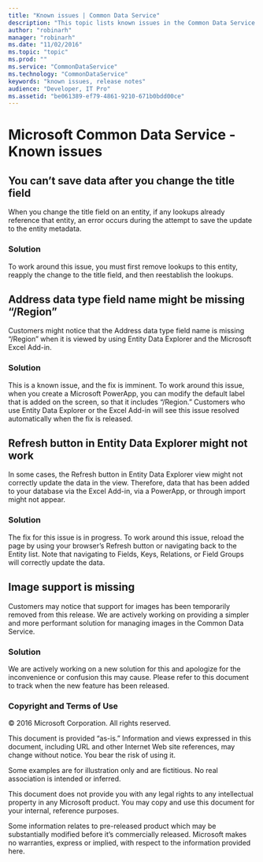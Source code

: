 ```yaml
---
title: "Known issues | Common Data Service"
description: "This topic lists known issues in the Common Data Service."
author: "robinarh"
manager: "robinarh"
ms.date: "11/02/2016"
ms.topic: "topic"
ms.prod: ""
ms.service: "CommonDataService"
ms.technology: "CommonDataService"
keywords: "known issues, release notes"
audience: "Developer, IT Pro"
ms.assetid: "be061389-ef79-4861-9210-671b0bdd00ce"
---
```


# Microsoft Common Data Service - Known issues

## You can’t save data after you change the title field

When you change the title field on an entity, if any lookups already reference that entity, an error occurs during the attempt to save the update to the entity metadata.

### Solution

To work around this issue, you must first remove lookups to this entity, reapply the change to the title field, and then reestablish the lookups.



## Address data type field name might be missing “/Region”

Customers might notice that the Address data type field name is missing “/Region” when it is viewed by using Entity Data Explorer and the Microsoft Excel Add-in. 

### Solution

This is a known issue, and the fix is imminent. To work around this issue, when you create a Microsoft PowerApp, you can modify the default label that is added on the screen, so that it includes “/Region.” Customers who use Entity Data Explorer or the Excel Add-in will see this issue resolved automatically when the fix is released. 


## Refresh button in Entity Data Explorer might not work

In some cases, the Refresh button in Entity Data Explorer view might not correctly update the data in the view. Therefore, data that has been added to your database via the Excel Add-in, via a PowerApp, or through import might not appear. 

### Solution

The fix for this issue is in progress. To work around this issue, reload the page by using your browser’s Refresh button or navigating back to the Entity list. Note that navigating to Fields, Keys, Relations, or Field Groups will correctly update the data.

## Image support is missing
Customers may notice that support for images has been temporarily removed from this release. We are actively working on providing a simpler and more performant solution for managing images in the Common Data Service.

### Solution
We are actively working on a new solution for this and apologize for the inconvenience or confusion this may cause. Please refer to this document to track when the new feature has been released.

### Copyright and Terms of Use

© 2016 Microsoft Corporation. All rights reserved. 

This document is provided “as-is.” Information and views expressed in this document, including URL and other Internet Web site references, may change without notice. You bear the risk of using it. 

Some examples are for illustration only and are fictitious. No real association is intended or inferred. 

This document does not provide you with any legal rights to any intellectual property in any Microsoft product. You may copy and use this document for your internal, reference purposes. 

Some information relates to pre-released product which may be substantially modified before it’s commercially released. Microsoft makes no warranties, express or implied, with respect to the information provided here. 

